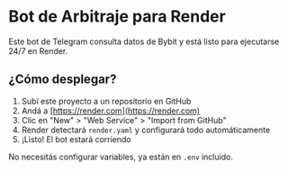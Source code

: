 # Bot de Arbitraje para Render

Este bot de Telegram consulta datos de Bybit y está listo para ejecutarse 24/7 en Render.

## ¿Cómo desplegar?

1. Subí este proyecto a un repositorio en GitHub
2. Andá a [https://render.com](https://render.com)
3. Clic en "New" > "Web Service" > "Import from GitHub"
4. Render detectará `render.yaml` y configurará todo automáticamente
5. ¡Listo! El bot estará corriendo

No necesitás configurar variables, ya están en `.env` incluido.
